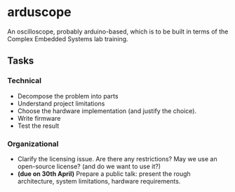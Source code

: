# arduscope
An oscilloscope, probably arduino-based, which is to be built in terms of the Complex Embedded Systems lab training.

## Tasks
### Technical
* Decompose the problem into parts
* Understand project limitations
* Choose the hardware implementation (and justify the choice).
* Write firmware
* Test the result

### Organizational
* Clarify the licensing issue. Are there any restrictions? May we use an open-source license? (and do we want to use it?)
* **(due on 30th April)** Prepare a public talk: present the rough architecture, system limitations, hardware requirements.

